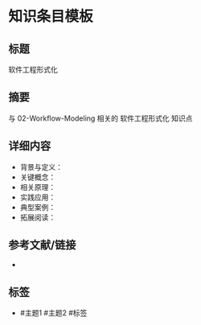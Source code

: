# 知识条目模板

## 标题

软件工程形式化

## 摘要

与 02-Workflow-Modeling 相关的 软件工程形式化 知识点

## 详细内容

- 背景与定义：
- 关键概念：
- 相关原理：
- 实践应用：
- 典型案例：
- 拓展阅读：

## 参考文献/链接

-

## 标签

- #主题1 #主题2 #标签
